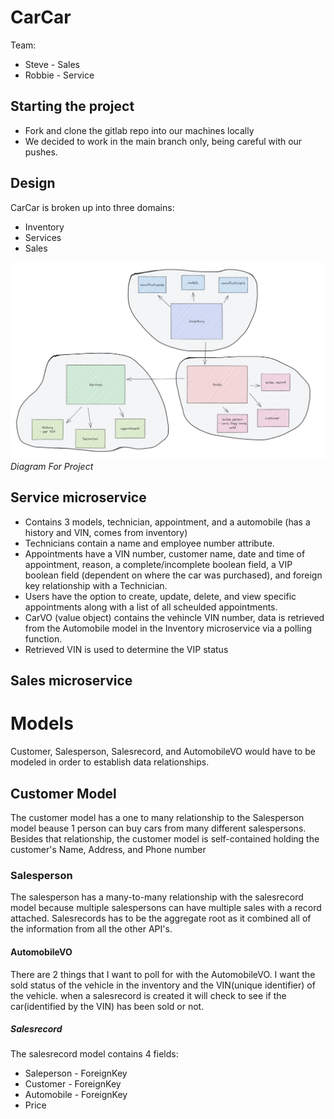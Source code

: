 # CarCar

Team:

* Steve - Sales
* Robbie - Service
  

## Starting the project
 - Fork and clone the gitlab repo into our machines locally
 - We decided to work in the main branch only, being careful with our pushes.

## Design
CarCar is broken up into three domains:

* Inventory
* Services
* Sales

![Diagram](diagram.png) *Diagram For Project*



## Service microservice

  - Contains 3 models, technician, appointment, and a automobile (has a history and VIN, comes from inventory)
  - Technicians contain a name and employee number attribute.
  - Appointments have a VIN number, customer name, date and time of appointment, reason, a complete/incomplete boolean field, a VIP boolean field (dependent on where the car was purchased), and foreign key relationship with a Technician.
  - Users have the option to create, update, delete, and view specific appointments along with a list of all scheulded appointments.
  - CarVO (value object) contains the vehincle VIN number, data is retrieved from the Automobile model in the Inventory microservice via a polling function.
  - Retrieved VIN is used to determine the VIP status



## Sales microservice


# Models
 Customer, Salesperson, Salesrecord, and AutomobileVO would have to be modeled in order to establish data relationships.

## Customer Model
  The customer model has a one to many relationship to the Salesperson model beause 1 person can buy cars from many different salespersons. Besides that relationship, the customer model is self-contained holding the customer's Name, Address, and Phone number

### Salesperson
  The salesperson has a many-to-many relationship with the salesrecord model because multiple salespersons can have multiple sales with a record attached. Salesrecords has to be the aggregate root as it combined all of the information from all the other API's. 

#### AutomobileVO
  There are 2 things that I want to poll for with the AutomobileVO. I want the sold status of the vehicle in the inventory and the VIN(unique identifier) of the vehicle. when a salesrecord is created it will check to see if the car(identified by the VIN) has been sold or not.

##### Salesrecord
  The salesrecord model contains 4 fields:

- Saleperson - ForeignKey
- Customer - ForeignKey
- Automobile - ForeignKey
- Price


